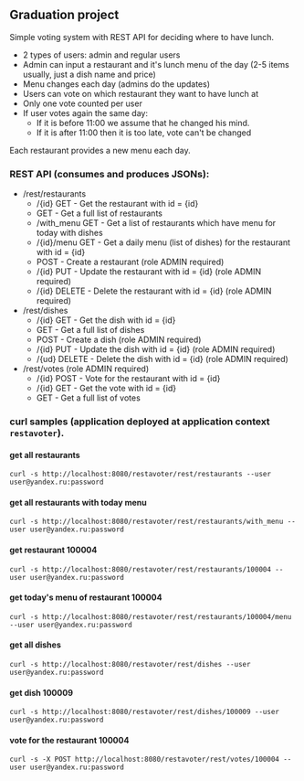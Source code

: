 ## Graduation project
Simple voting system with REST API for deciding where to have lunch.

 * 2 types of users: admin and regular users
 * Admin can input a restaurant and it's lunch menu of the day (2-5 items usually, just a dish name and price)
 * Menu changes each day (admins do the updates)
 * Users can vote on which restaurant they want to have lunch at
 * Only one vote counted per user
 * If user votes again the same day:
    - If it is before 11:00 we assume that he changed his mind.
    - If it is after 11:00 then it is too late, vote can't be changed

Each restaurant provides a new menu each day.

### REST API (consumes and produces JSONs):
 * /rest/restaurants
    - /{id} GET - Get the restaurant with id = {id}
    - GET - Get a full list of restaurants
    - /with_menu GET - Get a list of restaurants which have menu for today with dishes
    - /{id}/menu GET - Get a daily menu (list of dishes) for the restaurant with id = {id}
    - POST - Create a restaurant (role ADMIN required)
    - /{id} PUT - Update the restaurant with id = {id} (role ADMIN required)
    - /{id} DELETE - Delete the restaurant with id = {id} (role ADMIN required)
 * /rest/dishes
    - /{id} GET - Get the dish with id = {id}
    - GET - Get a full list of dishes
    - POST - Create a dish (role ADMIN required)
    - /{id} PUT - Update the dish with id = {id} (role ADMIN required)
    - /{ud} DELETE - Delete the dish with id = {id} (role ADMIN required)
 * /rest/votes (role ADMIN required)
    - /{id} POST - Vote for the restaurant with id = {id}
    - /{id} GET - Get the vote with id = {id}
    - GET - Get a full list of votes

### curl samples (application deployed at application context `restavoter`).

#### get all restaurants
`curl -s http://localhost:8080/restavoter/rest/restaurants --user user@yandex.ru:password`

#### get all restaurants with today menu
`curl -s http://localhost:8080/restavoter/rest/restaurants/with_menu --user user@yandex.ru:password`

#### get restaurant 100004
`curl -s http://localhost:8080/restavoter/rest/restaurants/100004 --user user@yandex.ru:password`

#### get today's menu of restaurant 100004
`curl -s http://localhost:8080/restavoter/rest/restaurants/100004/menu --user user@yandex.ru:password`

#### get all dishes
`curl -s http://localhost:8080/restavoter/rest/dishes --user user@yandex.ru:password`

#### get dish 100009
`curl -s http://localhost:8080/restavoter/rest/dishes/100009 --user user@yandex.ru:password`

#### vote for the restaurant 100004
`curl -s -X POST http://localhost:8080/restavoter/rest/votes/100004 --user user@yandex.ru:password`
